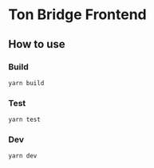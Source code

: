 # Ton Bridge Frontend

## How to use

### Build

`yarn build`

### Test

`yarn test`

### Dev

`yarn dev`

